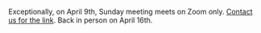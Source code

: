 Exceptionally, on April 9th, Sunday meeting meets on Zoom only. [Contact us for the link](/contact). Back in person on April 16th.
